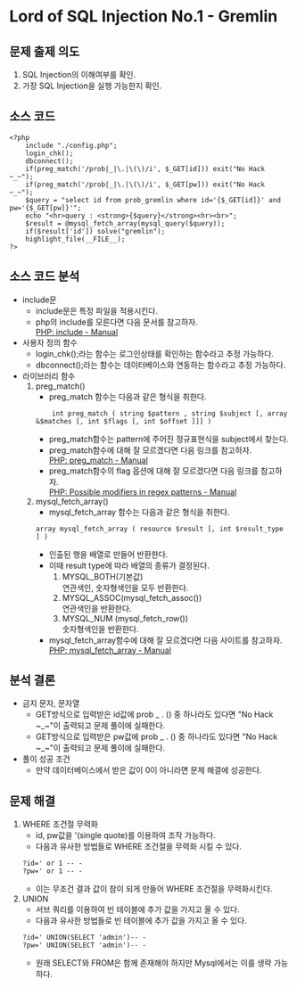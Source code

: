 # Lord of SQL Injection No.1 - Gremlin
## 문제 출제 의도
1. SQL Injection의 이해여부를 확인.
2. 가장 SQL Injection을 실행 가능한지 확인.
## 소스 코드 
~~~
<?php  
    include "./config.php";  
    login_chk();  
    dbconnect();  
    if(preg_match('/prob|_|\.|\(\)/i', $_GET[id])) exit("No Hack ~_~");
    if(preg_match('/prob|_|\.|\(\)/i', $_GET[pw])) exit("No Hack ~_~");  
    $query = "select id from prob_gremlin where id='{$_GET[id]}' and pw='{$_GET[pw]}'";  
    echo "<hr>query : <strong>{$query}</strong><hr><br>";
    $result = @mysql_fetch_array(mysql_query($query));
    if($result['id']) solve("gremlin");
    highlight_file(__FILE__);
?>
~~~
## 소스 코드 분석
+ include문
    - include문은 특정 파일을 적용시킨다.
    - php의 include를 모른다면 다음 문서를 참고하자.  
    <a href = "http://php.net/manual/kr/function.include.php">PHP: include - Manual</a>
+ 사용자 정의 함수
    - login_chk();라는 함수는 로그인상태를 확인하는 함수라고 추정 가능하다.  
    - dbconnect();라는 함수는 데이터베이스와 연동하는 함수라고 추정 가능하다. 
+ 라이브러리 함수
    1. preg_match()
        * preg_match 함수는 다음과 같은 형식을 취한다.
        ~~~
            int preg_match ( string $pattern , string $subject [, array &$matches [, int $flags [, int $offset ]]] )
        ~~~
        * preg_match함수는 pattern에 주어진 정규표현식을 subject에서 찾는다.
        * preg_match함수에 대해 잘 모르겠다면 다음 링크를 참고하자.  
        <a href="http://php.net/manual/kr/function.preg-match.php">PHP: preg_match - Manual</a>
        * preg_match함수의 flag 옵션에 대해 잘 모르겠다면 다음 링크를 참고하자.  
        <a href="http://php.net/manual/kr/reference.pcre.pattern.modifiers.php">PHP: Possible modifiers in regex patterns - Manual</a>
    2. mysql_fetch_array()
        * mysql_fetch_array 함수는 다음과 같은 형식을 취한다.
        ~~~
        array mysql_fetch_array ( resource $result [, int $result_type ] )
        ~~~
        * 인출된 행을 배열로 만들어 반환한다.
        * 이때 result type에 따라 배열의 종류가 결정된다.
            1. MYSQL_BOTH(기본값)  
            연관색인, 숫자형색인을 모두 반환한다.
            2. MYSQL_ASSOC(mysql_fetch_assoc())  
            연관색인을 반환한다.
            3. MYSQL_NUM (mysql_fetch_row())   
            숫자형색인을 반환한다.
        * mysql_fetch_array함수에 대해 잘 모르겠다면 다음 사이트를 참고하자.  
        <a href="http://php.net/manual/kr/function.mysql-fetch-array.php">PHP: mysql_fetch_array - Manual</a>
## 분석 결론
+ 금지 문자, 문자열
    - GET방식으로 입력받은 id값에 prob _ . () 중 하나라도 있다면 "No Hack ~_~"이 출력되고 문제 풀이에 실패한다.
    - GET방식으로 입력받은 pw값에 prob _ . () 중 하나라도 있다면 "No Hack ~_~"이 출력되고 문제 풀이에 실패한다.
+ 풀이 성공 조건
    - 만약 데이터베이스에서 받은 값이 0이 아니라면 문제 해결에 성공한다.
## 문제 해결
1. WHERE 조건절 무력화
    - id, pw값을 '(single quote)를 이용하여 조작 가능하다.
    - 다음과 유사한 방법들로 WHERE 조건절을 무력화 시킬 수 있다.
    ~~~
    ?id=' or 1 -- -
    ?pw=' or 1 -- -
    ~~~
    - 이는 무조건 결과 값이 참이 되게 만들어 WHERE 조건절을 무력화시킨다.
2. UNION
    - 서브 쿼리를 이용하여 빈 테이블에 추가 값을 가지고 올 수 있다.
    - 다음과 유사한 방법들로 빈 테이블에 추가 값을 가지고 올 수 있다.
    ~~~
    ?id=' UNION(SELECT 'admin')-- -
    ?pw=' UNION(SELECT 'admin')-- -
    ~~~
    - 원래 SELECT와 FROM은 함께 존재해야 하지만 Mysql에서는 이를 생략 가능하다.